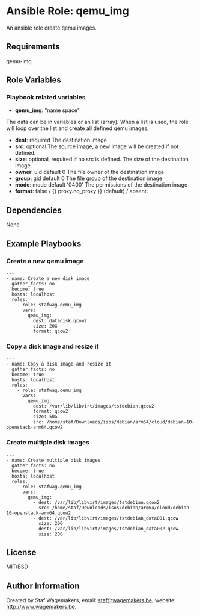 # Ansible Role: qemu_img

An ansible role create qemu images. 

## Requirements

qemu-img

## Role Variables

### Playbook related variables

* **qemu_img**: "name space"

The data can be in variables or an list (array). When a list is used, the role will
loop over the list and create all defined qemu images.

  * **dest**: required              The destination image
  * **src**:  optional              The source image, a new image will be created if not defined. 
  * **size**: optional, required if no src is defined. The size of the destination image.
  * **owner**: uid default 0        The file owner of the destination image
  * **group**: gid default 0        The file group of the destination image 
  * **mode**:  mode default '0400'  The permissions of the destination image
  * **format**: false / {{ proxy.no_proxy }} (default) / absent.

## Dependencies

None

## Example Playbooks

### Create a new qemu image
 
```
---
- name: Create a new disk image
  gather_facts: no 
  become: true
  hosts: localhost
  roles:
    - role: stafwag.qemu_img
      vars:
        qemu_img:
          dest: datadisk.qcow2 
          size: 20G 
          format: qcow2
```

### Copy a disk image and resize it

```
---
- name: Copy a disk image and resize it
  gather_facts: no 
  become: true
  hosts: localhost
  roles:
    - role: stafwag.qemu_img
      vars:
        qemu_img:
          dest: /var/lib/libvirt/images/tstdebian.qcow2 
          format: qcow2
          size: 50G
          src: /home/staf/Downloads/isos/debian/arm64/cloud/debian-10-openstack-arm64.qcow2
```

### Create multiple disk images

```
---
- name: Create multiple disk images
  gather_facts: no 
  become: true
  hosts: localhost
  roles:
    - role: stafwag.qemu_img
      vars:
        qemu_img:
          - dest: /var/lib/libvirt/images/tstdebian.qcow2 
            src: /home/staf/Downloads/isos/debian/arm64/cloud/debian-10-openstack-arm64.qcow2
          - dest: /var/lib/libvirt/images/tstdebian_data001.qcow 
            size: 20G
          - dest: /var/lib/libvirt/images/tstdebian_data002.qcow 
            size: 20G
```

## License

MIT/BSD

## Author Information

Created by Staf Wagemakers, email: staf@wagemakers.be, website: http://www.wagemakers.be.
